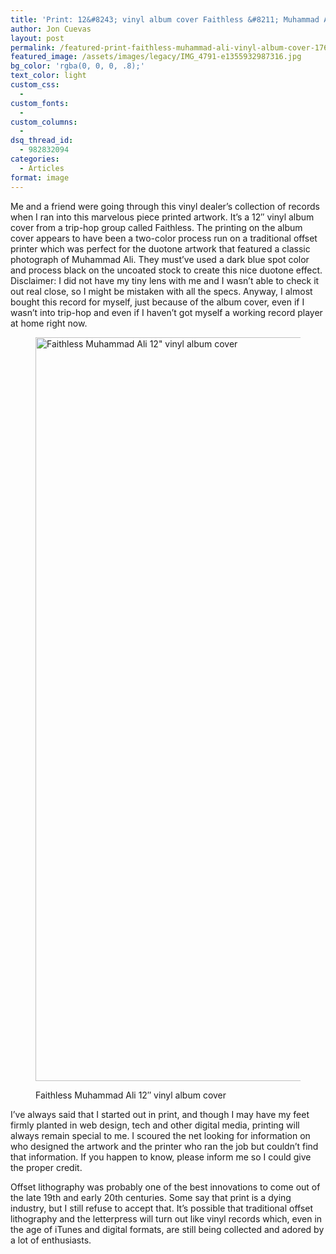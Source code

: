 ```yaml
---
title: 'Print: 12&#8243; vinyl album cover Faithless &#8211; Muhammad Ali'
author: Jon Cuevas
layout: post
permalink: /featured-print-faithless-muhammad-ali-vinyl-album-cover-1760/
featured_image: /assets/images/legacy/IMG_4791-e1355932987316.jpg
bg_color: 'rgba(0, 0, 0, .8);'
text_color: light
custom_css:
  - 
custom_fonts:
  - 
custom_columns:
  - 
dsq_thread_id:
  - 982832094
categories:
  - Articles
format: image
---
```

Me and a friend were going through this vinyl dealer&#8217;s collection of records when I ran into this marvelous piece printed artwork. It&#8217;s a 12&#8243; vinyl album cover from a trip-hop group called Faithless. The printing on the album cover appears to have been a two-color process run on a traditional offset printer which was perfect for the duotone artwork that featured a classic photograph of Muhammad Ali. They must&#8217;ve used a dark blue spot color and process black on the uncoated stock to create this nice duotone effect. Disclaimer: I did not have my tiny lens with me and I wasn&#8217;t able to check it out real close, so I might be mistaken with all the specs. Anyway, I almost bought this record for myself, just because of the album cover, even if I wasn&#8217;t into trip-hop and even if I haven&#8217;t got myself a working record player at home right now.<figure class="figure alignnone">

<img title="Faithless Muhammad Ali 12&quot; vinyl album cover" alt="Faithless Muhammad Ali 12&quot; vinyl album cover" src="{{ site.baseurl }}/assets/images/legacy/IMG_4791-e1355932987316.jpg" width="1190" height="1190" /><figcaption>Faithless Muhammad Ali 12&#8243; vinyl album cover</figcaption></figure> 
I&#8217;ve always said that I started out in print, and though I may have my feet firmly planted in web design, tech and other digital media, printing will always remain special to me. I scoured the net looking for information on who designed the artwork and the printer who ran the job but couldn&#8217;t find that information. If you happen to know, please inform me so I could give the proper credit.

Offset lithography was probably one of the best innovations to come out of the late 19th and early 20th centuries. Some say that print is a dying industry, but I still refuse to accept that. It&#8217;s possible that traditional offset lithography and the letterpress will turn out like vinyl records which, even in the age of iTunes and digital formats, are still being collected and adored by a lot of enthusiasts.